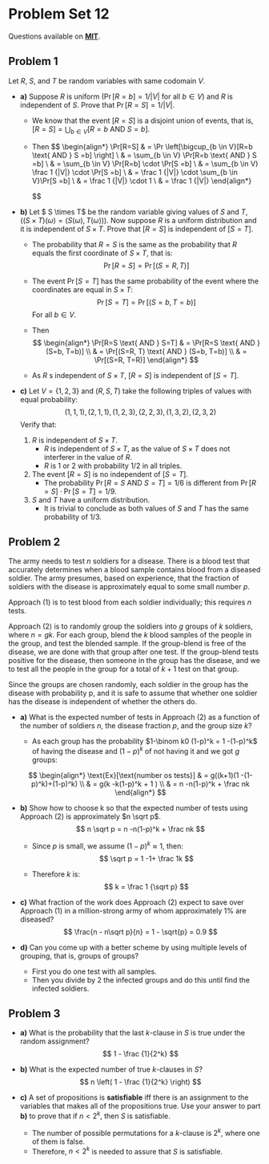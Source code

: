 # Problem Set 12

Questions available on [**MIT**](https://openlearninglibrary.mit.edu/assets/courseware/v1/69ffc68a8b45c24513d0a74a62a6eff1/asset-v1:OCW+6.042J+2T2019+type@asset+block/MIT6_042JS15_ps12.pdf).

## Problem 1

Let $R$, $S$, and $T$ be random variables with same codomain $V$.

* **a)** Suppose $R$ is uniform ($\Pr[R=b]=1/|V|$ for all $b \in V$) and $R$ is independent of $S$. Prove that $\Pr[R=S]=1/|V|$.

  * We know that the event $[R = S]$ is a disjoint union of events, that is, $[R = S] = \bigcup_{b \in V}[R=b \text{ AND } S =b]$.

  * Then
    $$
    \begin{align*}
    	\Pr[R=S] & = \Pr \left[\bigcup_{b \in V}[R=b \text{ AND } S =b] \right] \\
    	         & =  \sum_{b \in V} \Pr[R=b \text{ AND } S =b] \\
    	         & =  \sum_{b \in V} \Pr[R=b] \cdot \Pr[S =b] \\
    	         & =  \sum_{b \in V} \frac 1 {|V|} \cdot \Pr[S =b] \\
    	         & = \frac 1 {|V|}  \cdot \sum_{b \in V}\Pr[S =b] \\
    	         & = \frac 1 {|V|} \cdot 1 \\
    	         & = \frac 1 {|V|} 
    \end{align*} 
                 
    $$
    

* **b)** Let $ S \times T$ be the random variable giving values of $S$ and $T$, ($(S \times T)(\omega) = (S(\omega), T(\omega))$). Now suppose $R$ is a uniform distribution and it is independent of $S \times T$. Prove that $[R = S]$ is independent of $[S = T]$.

  * The probability that $R = S$ is the same as the probability that $R$ equals the first coordinate of $S \times T$, that is:
    $$
    \Pr[R=S] = \Pr[(S = R, T)]
    $$

  * The event $\Pr[S=T]$ has the same probability of the event where the coordinates are equal in $S \times T$:
    $$
    \Pr[S = T] = \Pr[(S = b, T=b)]
    $$
    For all $b \in V$.

  * Then
    $$
    \begin{align*}
    	\Pr[R=S \text{ AND } S=T] & = \Pr[R=S \text{ AND } (S=b, T=b)] \\
    	& = \Pr[(S=R, T) \text{ AND } (S=b, T=b)]  \\
    	& = \Pr[(S=R, T=R)]  
    \end{align*}
    $$
    

  * As $R$ s independent of $S \times T$,  $[R = S]$ is independent of $[S = T]$.

  

* **c)** Let $V = \{1,2,3 \}$ and $(R, S, T)$ take the following triples of values with equal probability:
  $$
  (1, 1, 1), (2, 1, 1), (1, 2, 3), (2, 2, 3), (1, 3, 2), (2, 3, 2)
  $$
  Verify that:

  1. $R$ is independent of $S \times T$.
     * $R$ is independent of $S \times T$, as the value of $S \times T$ does not interferer in the value of $R$.
     * $R$ is 1 or 2 with probability $1/2$ in all triples. 
  2. The event $[R=S]$ is no independent of $[S=T]$.
     * The probability $\Pr[R=S \text{ AND } S=T] = 1/6$ is different from $\Pr[R=S] \cdot \Pr[S=T] = 1/9$. 
  3. $S$ and $T$ have a uniform distribution.
     * It is trivial to conclude as both values of $S$ and $T$ has the same probability of $1/3$.

## Problem 2

The army needs to test $n$ soldiers for a disease. There is a blood test that accurately determines when a blood sample contains blood from a diseased soldier. The army presumes, based on experience, that the fraction of soldiers with the disease is approximately equal to some small number $p$.

Approach (1) is to test blood from each soldier individually; this requires $n$ tests.

Approach (2) is to randomly group the soldiers into $g$ groups of $k$ soldiers, where $n=gk$.  For each group, blend the $k$ blood samples of the people in the group, and test the blended sample. If the group-blend is free of the disease, we are done with that group after one test. If the group-blend tests positive for the disease, then someone in the group has the disease, and we to test all the people in the group for a total of $k +1$ test on that group.

Since the groups are chosen randomly, each soldier in the group has the disease with probability p, and it is safe to assume that whether one soldier has the disease is independent of whether the others do. 

* **a)** What is the expected number of tests in Approach (2) as a function of the number of soldiers $n$, the disease fraction $p$, and the group size $k$? 

  * As each group has the probability $1-\binom k0 (1-p)^k = 1 -(1-p)^k$ of having the disease and $(1-p)^k$ of not having it and we got $g$ groups:

  $$
  \begin{align*}
  	\text{Ex}[\text{number os tests}] & = g((k+1)(1 -(1-p)^k)+(1-p)^k) \\ 
  	& = g(k -k(1-p)^k + 1 ) \\
  	& = n -n(1-p)^k + \frac nk
  \end{align*}
  $$

  

* **b)** Show how to choose k so that the expected number of tests using Approach (2) is approximately $n \sqrt p$.
  $$
  n \sqrt p = n -n(1-p)^k + \frac nk
  $$

  * Since $p$ is small, we assume $(1-p)^k \approx 1$, then:
    $$
    \sqrt p = 1 -1+ \frac 1k
    $$
    

  * Therefore $k$ is:
    $$
    k = \frac 1 {\sqrt p}
    $$

* **c)** What fraction of the work does Approach (2) expect to save over Approach (1) in a million-strong army of whom approximately 1% are diseased? 
  $$
  \frac{n - n\sqrt p}{n} = 1 - \sqrt{p} = 0.9
  $$
  

* **d)** Can you come up with a better scheme by using multiple levels of grouping, that is, groups of groups? 

  * First you do one test with all samples.
  * Then you divide by 2 the infected groups and do this until find the infected soldiers.

## Problem 3

* **a)** What is the probability that the last $k$-clause in $S$ is true under the random assignment?
  $$
  1 - \frac {1}{2^k}
  $$

* **b)** What is the expected number of true $k$-clauses in $S$?
  $$
  n \left( 1 - \frac {1}{2^k} \right)
  $$
  
* **c)** A set of propositions is **satisfiable** iff there is an assignment to the variables that makes all of the propositions true. Use your answer to part **b)** to prove that if $n < 2^k$, then $S$ is satisfiable.

  * The number of possible permutations for a $k$-clause is $2^k$, where one of them is false.
  * Therefore, $n < 2^k$ is needed to assure that $S$ is satisfiable.